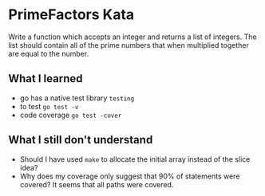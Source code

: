 # PrimeFactors Kata

Write a function which accepts an integer and returns a list of integers. The list should contain all of the prime numbers that when multiplied together are equal to the number.

## What I learned

- go has a native test library `testing`
- to test `go test -v`
- code coverage `go test -cover`
  
## What I still don't understand

- Should I have used `make` to allocate the initial array instead of the slice idea?
- Why does my coverage only suggest that 90% of statements were covered? It seems that all paths were covered.